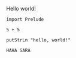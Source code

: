 Hello world!

```thut:eval
import Prelude

5 + 5
```

```thut:eval
putStrLn "hello, world!"

HAHA SARA
```
